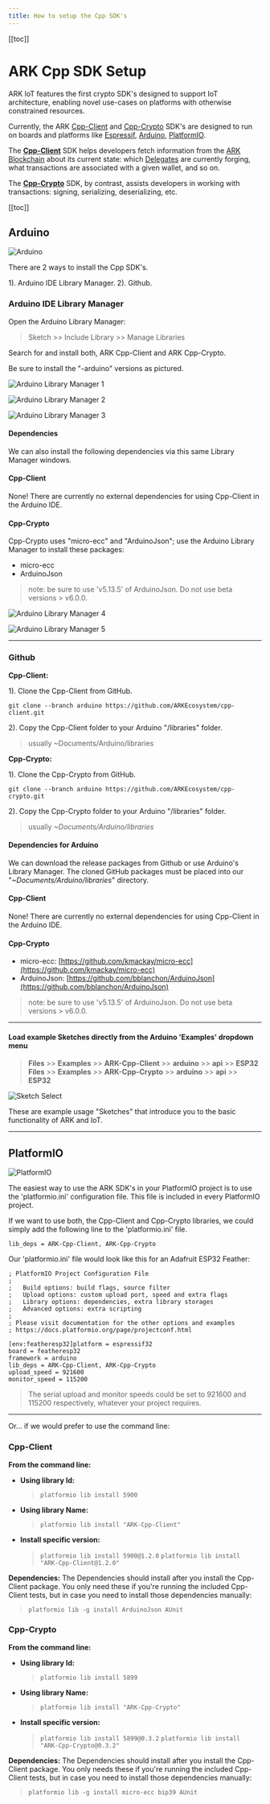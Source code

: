 ```yaml
---
title: How to setup the Cpp SDK's
---
```


[[toc]]

# ARK Cpp SDK Setup

ARK IoT features the first crypto SDK's designed to support IoT architecture, enabling novel use-cases on platforms with otherwise constrained resources.

Currently, the ARK [Cpp-Client](https://github.com/ARKEcosystem/cpp-client) and [Cpp-Crypto](https://github.com/ARKEcosystem/cpp-crypto) SDK's are designed to run on boards and platforms like [Espressif](https://www.espressif.com/), [Arduino](https://www.arduino.cc/), [PlatformIO](https://platformio.org/).

The [**Cpp-Client**](https://github.com/ARKEcosystem/cpp-client) SDK helps developers fetch information from the  [ARK Blockchain](/introduction/blockchain) about its current state: which [Delegates](/glossary/#delegate) are currently forging, what transactions are associated with a given wallet, and so on.

The [**Cpp-Crypto**](https://github.com/ARKEcosystem/cpp-crypto) SDK, by contrast, assists developers in working with transactions: signing, serializing, deserializing, etc.

[[toc]]

## Arduino

![Arduino](.././assets/arduino/arduino.png)

There are 2 ways to install the Cpp SDK's.

1). Arduino IDE Library Manager.
2). Github.

### Arduino IDE Library Manager

Open the Arduino Library Manager:
> Sketch >> Include Library >> Manage Libraries

Search for and install both, ARK Cpp-Client and ARK Cpp-Crypto.

Be sure to install the "-arduino" versions as pictured.

![Arduino Library Manager 1](.././assets/cpp-sdk/lib-mngr-1.png)

![Arduino Library Manager 2](.././assets/cpp-sdk/lib-mngr-2.png)

![Arduino Library Manager 3](.././assets/cpp-sdk/lib-mngr-3.png)


#### Dependencies

We can also install the following dependencies via this same Library Manager windows.

#### Cpp-Client

None! There are currently no external dependencies for using Cpp-Client in the Arduino IDE.

#### Cpp-Crypto

Cpp-Crypto uses "micro-ecc" and "ArduinoJson"; use the Arduino Library Manager to install these packages:

- micro-ecc
- ArduinoJson

> note: be sure to use 'v5.13.5' of ArduinoJson. Do not use beta versions > v6.0.0.

![Arduino Library Manager 4](.././assets/cpp-sdk/lib-mngr-4.png)

![Arduino Library Manager 5](.././assets/cpp-sdk/lib-mngr-5.png)


---

### Github

**Cpp-Client:**

1). Clone the Cpp-Client from GitHub.

```asciidoc
git clone --branch arduino https://github.com/ARKEcosystem/cpp-client.git
```

2). Copy the Cpp-Client folder to your Arduino "/libraries" folder.

> usually ~Documents/Arduino/libraries

**Cpp-Crypto:**

1). Clone the Cpp-Crypto from GitHub.

```asciidoc
git clone --branch arduino https://github.com/ARKEcosystem/cpp-crypto.git
```

2). Copy the Cpp-Crypto folder to your Arduino "/libraries" folder.

> usually _~Documents/Arduino/libraries_

#### Dependencies for Arduino

We can download the release packages from Github or use Arduino's Library Manager. The cloned GitHub packages must be placed into our "_~Documents/Arduino/libraries_" directory.

#### Cpp-Client

None! There are currently no external dependencies for using Cpp-Client in the Arduino IDE.

#### Cpp-Crypto

- micro-ecc: [https://github.com/kmackay/micro-ecc](https://github.com/kmackay/micro-ecc)
- ArduinoJson: [https://github.com/bblanchon/ArduinoJson](https://github.com/bblanchon/ArduinoJson)
> note: be sure to use 'v5.13.5' of ArduinoJson. Do not use beta versions > v6.0.0.

---

#### Load example Sketches directly from the Arduino 'Examples' dropdown menu

> **Files** >> **Examples** >> **ARK-Cpp-Client** >> **arduino** >> **api** >> **ESP32**
> **Files** >> **Examples** >> **ARK-Cpp-Crypto** >> **arduino** >> **api** >> **ESP32**

![Sketch Select](.././assets/cpp-sdk/arduino-ide-cpp-sdk-sketch-select.jpeg)

These are example usage "Sketches" that introduce you to the basic functionality of ARK and IoT.

---

## PlatformIO

![PlatformIO](.././assets/os/platformio.png)

The easiest way to use the ARK SDK's in your PlatformIO project is to use the 'platformio.ini' configuration file. This file is included in every PlatformIO project.

If we want to use both, the Cpp-Client and Cpp-Crypto libraries, we could simply add the following line to the 'platformio.ini' file.

```asciidoc
lib_deps = ARK-Cpp-Client, ARK-Cpp-Crypto
```

Our 'platformio.ini' file would look like this for an Adafruit ESP32 Feather:

```asciidoc
; PlatformIO Project Configuration File
;
;   Build options: build flags, source filter
;   Upload options: custom upload port, speed and extra flags
;   Library options: dependencies, extra library storages
;   Advanced options: extra scripting
;
; Please visit documentation for the other options and examples
; https://docs.platformio.org/page/projectconf.html

[env:featheresp32]platform = espressif32
board = featheresp32
framework = arduino
lib_deps = ARK-Cpp-Client, ARK-Cpp-Crypto
upload_speed = 921600
monitor_speed = 115200

```

> The serial upload and monitor speeds could be set to 921600 and 115200 respectively, whatever your project requires.

---

Or... if we would prefer to use the command line:

### Cpp-Client

**From the command line:**

- **Using library Id:**
    > `platformio lib install 5900`
- **Using library Name:**
    > `platformio lib install "ARK-Cpp-Client"`
- **Install specific version:**
    > `platformio lib install 5900@1.2.0`
    > `platformio lib install "ARK-Cpp-Client@1.2.0"`

**Dependencies:**
The Dependencies should install after you install the Cpp-Client package.
You only need these if you're running the included Cpp-Client tests,
but in case you need to install those dependencies manually:
> `platformio lib -g install ArduinoJson AUnit`

### Cpp-Crypto

**From the command line:**

- **Using library Id:**
    > `platformio lib install 5899`
- **Using library Name:**
    > `platformio lib install "ARK-Cpp-Crypto"`
- **Install specific version:**
    > `platformio lib install 5899@0.3.2`
    > `platformio lib install "ARK-Cpp-Crypto@0.3.2"`

**Dependencies:**
The Dependencies should install after you install the Cpp-Client package.
You only needs these if you're running the included Cpp-Client tests,
but in case you need to install those dependencies manually:
> `platformio lib -g install micro-ecc bip39 AUnit`
